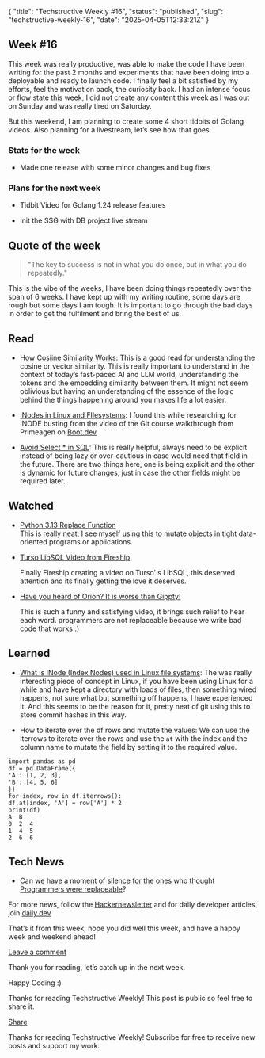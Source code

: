 {
  "title": "Techstructive Weekly #16",
  "status": "published",
  "slug": "techstructive-weekly-16",
  "date": "2025-04-05T12:33:21Z"
}

<h2>Week #16</h2>
<p>This week was really productive, was able to make the code I have been writing for the past 2 months and experiments that have been doing into a deployable and ready to launch code. I finally feel a bit satisfied by my efforts, feel the motivation back, the curiosity back. I had an intense focus or flow state this week, I did not create any content this week as I was out on Sunday and was really tired on Saturday.</p>
<p>But this weekend, I am planning to create some 4 short tidbits of Golang videos. Also planning for a livestream, let’s see how that goes.</p>
<h3>Stats for the week</h3>
<ul>
<li>Made one release with some minor changes and bug fixes</li>
</ul>
<h3>Plans for the next week</h3>
<ul>
<li>
<p>Tidbit Video for Golang 1.24 release features</p>
</li>
<li>
<p>Init the SSG with DB project live stream</p>
</li>
</ul>
<h2>Quote of the week</h2>
<blockquote>
<p>&quot;The key to success is not in what you do once, but in what you do repeatedly.&quot;</p>
</blockquote>
<p>This is the vibe of the weeks, I have been doing things repeatedly over the span of 6 weeks. I have kept up with my writing routine, some days are rough but some days I am tough. It is important to go through the bad days in order to get the fulfilment and bring the best of us.</p>
<h2>Read</h2>
<ul>
<li>
<p><a href="https://tomhazledine.com/cosine-similarity/?ref=dailydev">How Cosiine Similarity Works</a>: This is a good read for understanding the cosine or vector similarity. This is really important to understand in the context of today’s fast-paced AI and LLM world, understanding the tokens and the embedding similarity between them. It might not seem oblivious but having an understanding of the essence of the logic behind the things happening around you makes life a lot easier.</p>
</li>
<li>
<p><a href="https://www.redhat.com/en/blog/inodes-linux-filesystem">INodes in Linux and FIlesystems</a>: I found this while researching for INODE busting from the video of the Git course walkthrough from Primeagen on <a href="http://Boot.dev">Boot.dev</a></p>
</li>
<li>
<p><a href="https://x.com/hnasr/status/1856745402399359315">Avoid Select * in SQL</a>: This is really helpful, always need to be explicit instead of being lazy or over-cautious in case would need that field in the future. There are two things here, one is being explicit and the other is dynamic for future changes, just in case the other fields might be required later.</p>
</li>
</ul>
<h2>Watched</h2>
<ul>
<li>
<p><a href="https://youtu.be/H2G_BsF6HT4?si=RM0qPLwvu_UYqcwM">Python 3.13 Replace Function</a><br>
This is really neat, I see myself using this to mutate objects in tight data-oriented programs or applications.</p>
</li>
<li>
<p><a href="https://youtu.be/PGpL5hYpY1o?si=yPfAOsB9l8DhuVAt">Turso LibSQL Video from Fireship</a></p>
<p>Finally Fireship creating a video on Turso’ s LibSQL, this deserved attention and its finally getting the love it deserves.</p>
</li>
<li>
<p><a href="https://www.youtube.com/watch?v=ZehQ4XQs9NA">Have you heard of Orion? It is worse than Gippty!</a></p>
<p>This is such a funny and satisfying video, it brings such relief to hear each word. programmers are not replaceable because we write bad code that works :)</p>
</li>
</ul>
<h2>Learned</h2>
<ul>
<li>
<p><a href="https://www.redhat.com/en/blog/inodes-linux-filesystem">What is INode (Index Nodes) used in Linux file systems</a>: The was really interesting piece of concept in Linux, if you have been using Linux for a while and have kept a directory with loads of files, then something wired happens, not sure what but something off happens, I have experienced it. And this seems to be the reason for it, pretty neat of git using this to store commit hashes in this way.</p>
</li>
<li>
<p>How to iterate over the df rows and mutate the values: We can use the iterrows to iterate over the rows and use the <code>at</code> with the index and the column name to mutate the field by setting it to the required value.</p>
</li>
</ul>
<pre><code class="language-go">import pandas as pd
df = pd.DataFrame({
'A': [1, 2, 3],
'B': [4, 5, 6]
})
for index, row in df.iterrows():
df.at[index, 'A'] = row['A'] * 2
print(df)
A  B
0  2  4
1  4  5
2  6  6
</code></pre>
<h2>Tech News</h2>
<ul>
<li><a href="https://the-decoder.com/openais-new-orion-model-reportedly-shows-small-gains-over-gpt-4/">Can we have a moment of silence for the ones who thought Programmers were replaceable</a>?</li>
</ul>
<p>For more news, follow the <a href="https://buttondown.com/hacker-newsletter/archive/hacker-newsletter-722">Hackernewsletter</a> and for daily developer articles, join <a href="http://daily.dev">daily.dev</a></p>
<p>That’s it from this week, hope you did well this week, and have a happy week and weekend ahead!</p>
<p><a href="https://techstructively.substack.com/p/techstructive-weekly-16/comments">Leave a comment</a></p>
<p>Thank you for reading, let’s catch up in the next week.</p>
<p>Happy Coding :)</p>
<p>Thanks for reading Techstructive Weekly! This post is public so feel free to share it.</p>
<p><a href="https://techstructively.substack.com/p/techstructive-weekly-16?utm_source=substack&amp;utm_medium=email&amp;utm_content=share&amp;action=share">Share</a></p>
<p>Thanks for reading Techstructive Weekly! Subscribe for free to receive new posts and support my work.</p>
